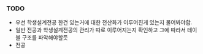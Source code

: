 
### TODO
- 우선 학생설계전공 한건 있는거에 대한 전산화가 이루어진게 있는지 물어봐야함.
- 일반 전공과 학생설계전공의 관리가 따로 이루어지는지 확인하고 그에 따라서 테이블 구조를 파악해야할듯
- 전공